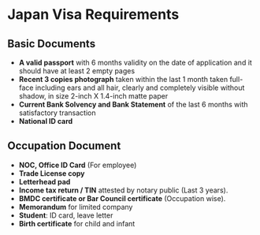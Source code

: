 # Japan Visa Requirements

## Basic Documents

- **A valid passport** with 6 months validity on the date of application and it should have at least 2 empty pages
- **Recent 3 copies photograph** taken within the last 1 month taken full-face including ears and all hair, clearly and completely visible without shadow, in size 2-inch X 1.4-inch matte paper
- **Current Bank Solvency and Bank Statement** of the last 6 months with satisfactory transaction
- **National ID card**

## Occupation Document

- **NOC, Office ID Card** (For employee)
- **Trade License copy**
- **Letterhead pad**
- **Income tax return / TIN** attested by notary public (Last 3 years).
- **BMDC certificate or Bar Council certificate** (Occupation wise).
- **Memorandum** for limited company
- **Student**: ID card, leave letter
- **Birth certificate** for child and infant